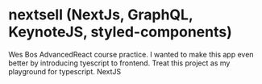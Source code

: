 # nextsell (NextJs, GraphQL, KeynoteJS, styled-components)
Wes Bos AdvancedReact course practice.
I wanted to make this app even better by introducing tyescript to frontend. Treat this project as my playground for typescript.
NextJS 
